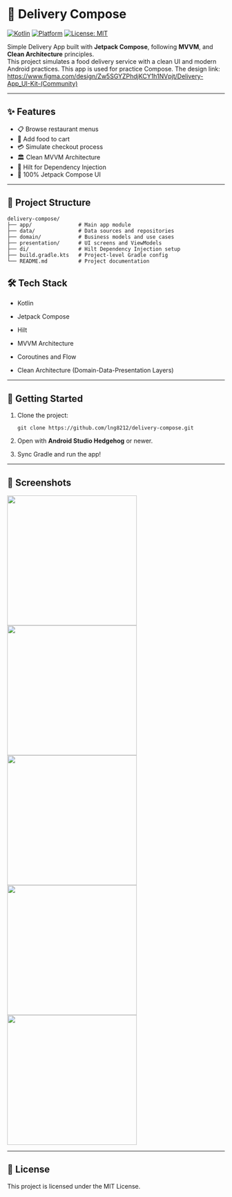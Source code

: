 # 🚚 Delivery Compose

[![Kotlin](https://img.shields.io/badge/Kotlin-1.9-blue?logo=kotlin)](https://kotlinlang.org/)
[![Platform](https://img.shields.io/badge/Platform-Android-green?logo=android)](https://developer.android.com/)
[![License: MIT](https://img.shields.io/badge/License-MIT-yellow.svg)](https://opensource.org/licenses/MIT)

Simple Delivery App built with **Jetpack Compose**, following **MVVM**, and **Clean Architecture** principles.  
This project simulates a food delivery service with a clean UI and modern Android practices. 
This app is used for practice Compose.
The design link: https://www.figma.com/design/Zw5SGYZPhdjKCY1h1NVpjt/Delivery-App_UI-Kit-(Community)

---

## ✨ Features

- 📋 Browse restaurant menus
- 🛒 Add food to cart
- 💳 Simulate checkout process
- 🏛️ Clean MVVM Architecture
- 🚀 Hilt for Dependency Injection
- 🧩 100% Jetpack Compose UI

---

## 📂 Project Structure

```text
delivery-compose/
├── app/               # Main app module
├── data/              # Data sources and repositories
├── domain/            # Business models and use cases
├── presentation/      # UI screens and ViewModels
├── di/                # Hilt Dependency Injection setup
├── build.gradle.kts   # Project-level Gradle config
└── README.md          # Project documentation
```

## 🛠️ Tech Stack

- Kotlin
    
- Jetpack Compose
    
- Hilt
    
- MVVM Architecture
    
- Coroutines and Flow
    
- Clean Architecture (Domain-Data-Presentation Layers)
    

---

## 🚀 Getting Started

1. Clone the project:
    
    `git clone https://github.com/lng8212/delivery-compose.git`
    
2. Open with **Android Studio Hedgehog** or newer.
    
3. Sync Gradle and run the app!
    

---

## 📸 Screenshots
<img src="https://github.com/user-attachments/assets/940670a0-2b5a-4fa1-a715-82b8796385b0" width="300">
<img src="https://github.com/user-attachments/assets/4b2d9620-3b08-4bda-b539-5203cf6aa444" width="300">
<img src="https://github.com/user-attachments/assets/638eb8a7-0308-4342-a1e0-2fce964acc96" width="300">
<img src="https://github.com/user-attachments/assets/a1a86e9b-4561-427a-adb9-ff818d133136" width="300">
<img src="https://github.com/user-attachments/assets/8b5e146f-8ea3-4fb9-91a2-b69b46f98e37" width="300">

---

## 📄 License

This project is licensed under the MIT License.
